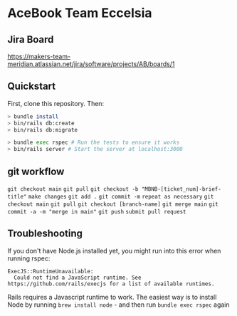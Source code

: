 # AceBook Team Eccelsia

## Jira Board
https://makers-team-meridian.atlassian.net/jira/software/projects/AB/boards/1

## Quickstart

First, clone this repository. Then:

```bash
> bundle install
> bin/rails db:create
> bin/rails db:migrate

> bundle exec rspec # Run the tests to ensure it works
> bin/rails server # Start the server at localhost:3000
```

## git workflow
```git checkout main```
```git pull```
```git checkout -b "MBNB-[ticket_num]-brief-title"```
```make changes```
```git add .```
```git commit -m```
```repeat as necessary```
```git checkout main```
```git pull```
```git checkout [branch-name]```
```git merge main```
```git commit -a -m "merge in main"```
```git push```
```submit pull request```

## Troubleshooting

If you don't have Node.js installed yet, you might run into this error when running rspec:

```
ExecJS::RuntimeUnavailable:
  Could not find a JavaScript runtime. See https://github.com/rails/execjs for a list of available runtimes.
 ```

Rails requires a Javascript runtime to work. The easiest way is to install Node by running `brew install node` - and then run `bundle exec rspec` again
